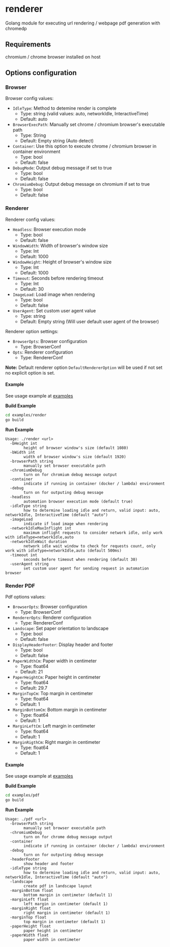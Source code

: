 # renderer

Golang module for executing url rendering / webpage pdf generation with chromedp

## Requirements

chromium / chrome browser installed on host

## Options configuration

### Browser

Browser config values:

- `IdleType`: Method to detemine render is complete
  - Type: string (valid values: auto, networkIdle, InteractiveTime)
  - Default: auto
- `BrowserExecPath`: Manually set chrome / chromium browser's executable path
  - Type: String
  - Default: Empty string (Auto detect)
- `Container`: Use this option to execute chrome / chromium browser in container
  environment
  - Type: bool
  - Default: false
- `DebugMode`: Output debug message if set to true
  - Type: bool
  - Default: false
- `ChromiumDebug`: Output debug message on chromium if set to true
  - Type: bool
  - Default: false

### Renderer

Renderer config values:

- `Headless`: Browser execution mode
  - Type: bool
  - Default: false
- `WindowWidth`: Width of browser's window size
  - Type: Int
  - Default: 1000
- `WindowHeight`: Height of browser's window size
  - Type: Int
  - Default: 1000
- `Timeout`: Seconds before rendering timeout
  - Type: Int
  - Default: 30
- `ImageLoad`: Load image when rendering
  - Type: bool
  - Default: false
- `UserAgent`: Set custom user agent value
  - Type: string
  - Default: Empty string (Will user default user agent of the browser)

Renderer option settings:

- `BrowserOpts`: Browser configuration
  - Type: BrowserConf
- `Opts`: Renderer configuration
  - Type: RendererConf


**Note:** Default renderer option `DefaultRendererOption` will be used if not set no explicit option is set.

#### Example

See usage example at [examples](examples/render/main.go)

**Build Example**

```bash
cd examples/render
go build
```

**Run Example**

```
Usage: ./render <url>
  -bHeight int
        height of browser window's size (default 1080)
  -bWidth int
        width of browser window's size (default 1920)
  -browserPath string
        manually set browser executable path
  -chromiumDebug
        turn on for chromium debug message output
  -container
        indicate if running in container (docker / lambda) environment
  -debug
        turn on for outputing debug message
  -headless
        automation browser execution mode (default true)
  -idleType string
        how to determine loading idle and return, valid input: auto, networkIdle, InteractiveTime (default "auto")
  -imageLoad
        indicate if load image when rendering
  -networkIdleMaxInflight int
        maximum inflight requests to consider network idle, only work with idleType=networkIdle,auto
  -networkIdleWait duration
        network idle wait window to check for requests count, only work with idleType=networkIdle,auto (default 500ms)
  -timeout int
        seconds before timeout when rendering (default 30)
  -userAgent string
        set custom user agent for sending request in automation browser
```

### Render PDF

Pdf options values:

- `BrowserOpts`: Browser configuration
  - Type: BrowserConf
- `RendererOpts`: Renderer configuration
  - Type: RendererConf
- `Landscape`: Set paper orientation to landscape
  - Type: bool
  - Default: false
- `DisplayHeaderFooter`: Display header and footer
  - Type: bool
  - Default: false
- `PaperWidthCm`: Paper width in centimeter
  - Type: float64
  - Default: 21
- `PaperHeightCm`: Paper height in centimeter
  - Type: float64
  - Default: 29.7
- `MarginTopCm`: Top margin in centimeter
  - Type: float64
  - Default: 1
- `MarginBottomCm`: Bottom margin in centimeter
  - Type: float64
  - Default: 1
- `MarginLeftCm`: Left margin in centimeter
  - Type: float64
  - Default: 1
- `MarginRigthCm`: Right margin in centimeter
  - Type: float64
  - Default: 1

#### Example

See usage example at [examples](examples/pdf/main.go)

**Build Example**

```bash
cd examples/pdf
go build
```

**Run Example**

```
Usage: ./pdf <url>
  -browserPath string
        manually set browser executable path
  -chromiumDebug
        turn on for chrome debug message output
  -container
        indicate if running in container (docker / lambda) environment
  -debug
        turn on for outputing debug message
  -headerFooter
        show header and footer
  -idleType string
        how to determine loading idle and return, valid input: auto, networkIdle, InteractiveTime (default "auto")
  -landscape
        create pdf in landscape layout
  -marginBottom float
        bottom margin in centimeter (default 1)
  -marginLeft float
        left margin in centimeter (default 1)
  -marginRight float
        right margin in centimeter (default 1)
  -marginTop float
        top margin in centimeter (default 1)
  -paperHeight float
        paper height in centimeter
  -paperWidth float
        paper width in centimeter
```
